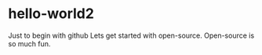 # hello-world2
Just to begin with github
Lets get started with open-source. Open-source is so much fun.
